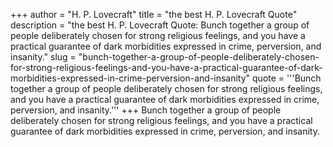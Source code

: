 +++
author = "H. P. Lovecraft"
title = "the best H. P. Lovecraft Quote"
description = "the best H. P. Lovecraft Quote: Bunch together a group of people deliberately chosen for strong religious feelings, and you have a practical guarantee of dark morbidities expressed in crime, perversion, and insanity."
slug = "bunch-together-a-group-of-people-deliberately-chosen-for-strong-religious-feelings-and-you-have-a-practical-guarantee-of-dark-morbidities-expressed-in-crime-perversion-and-insanity"
quote = '''Bunch together a group of people deliberately chosen for strong religious feelings, and you have a practical guarantee of dark morbidities expressed in crime, perversion, and insanity.'''
+++
Bunch together a group of people deliberately chosen for strong religious feelings, and you have a practical guarantee of dark morbidities expressed in crime, perversion, and insanity.

